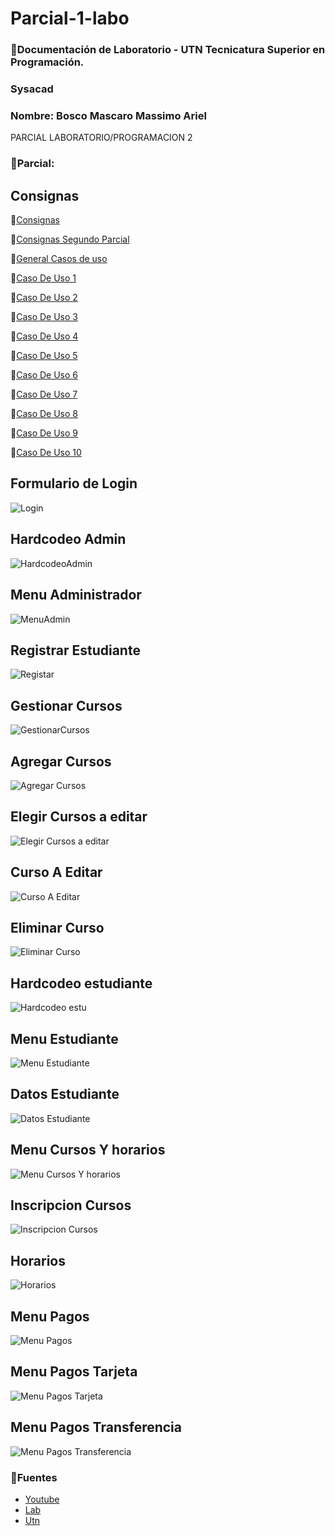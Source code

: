 

# Parcial-1-labo
### 📄Documentación de Laboratorio - UTN Tecnicatura Superior en Programación.
### **Sysacad**
### Nombre: Bosco Mascaro Massimo Ariel

PARCIAL LABORATORIO/PROGRAMACION 2

### 📄Parcial:

## Consignas
📃[Consignas](https://github.com/magikboy/Sysacad-1er-Parcial/blob/8b7008638457de5ee11290fc75f76e1709904f26/Primer%20Parcial%20Progra%202.pdf)

📃[Consignas Segundo Parcial](https://github.com/magikboy/Sysacad-1er-Parcial/blob/096b4687cb363191f4e2c9db0e32ee1a8442cf9b/Segundo%20Parcial%20Progra%202.pdf)

📃[General Casos de uso](https://github.com/magikboy/Sysacad-1er-Parcial/blob/8b7008638457de5ee11290fc75f76e1709904f26/New%20SYSACAD.pdf)

📃[Caso De Uso 1](https://github.com/magikboy/Sysacad-1er-Parcial/blob/8b7008638457de5ee11290fc75f76e1709904f26/Caso%20de%20Uso%201%20-%20%20Registrar%20Estudiante.pdf)

📃[Caso De Uso 2](https://github.com/magikboy/Sysacad-1er-Parcial/blob/8b7008638457de5ee11290fc75f76e1709904f26/Caso%20de%20Uso%202%20-%20Gestionar%20Cursos.pdf)

📃[Caso De Uso 3](https://github.com/magikboy/Sysacad-1er-Parcial/blob/8b7008638457de5ee11290fc75f76e1709904f26/Caso%20de%20Uso%203%20-%20Inscribir%20Estudiante%20en%20Curso.pdf)

📃[Caso De Uso 4](https://github.com/magikboy/Sysacad-1er-Parcial/blob/8b7008638457de5ee11290fc75f76e1709904f26/Caso%20de%20Uso%204%20-%20Consultar%20Horario.pdf)

📃[Caso De Uso 5](https://github.com/magikboy/Sysacad-1er-Parcial/blob/8b7008638457de5ee11290fc75f76e1709904f26/Caso%20de%20Uso%205%20-%20Realizar%20Pagos.pdf)

📃[Caso De Uso 6](https://github.com/magikboy/Sysacad-1er-Parcial/blob/5235a87c520438db1cea8c08a278fdde872cc88f/Caso%20de%20Uso%206%20-%20Generar%20Reportes.pdf)

📃[Caso De Uso 7](https://github.com/magikboy/Sysacad-1er-Parcial/blob/5235a87c520438db1cea8c08a278fdde872cc88f/Caso%20de%20Uso%207%20-%20Gestionar%20Requisitos%20Acad%C3%A9micos.pdf)

📃[Caso De Uso 8](https://github.com/magikboy/Sysacad-1er-Parcial/blob/5235a87c520438db1cea8c08a278fdde872cc88f/Caso%20de%20Uso%208%20-%20Manejar%20Listas%20de%20Espera.pdf)

📃[Caso De Uso 9](https://github.com/magikboy/Sysacad-1er-Parcial/blob/5235a87c520438db1cea8c08a278fdde872cc88f/Caso%20de%20Uso%209%20-%20Enviar%20Notificaciones.pdf)

📃[Caso De Uso 10](https://github.com/magikboy/Sysacad-1er-Parcial/blob/5235a87c520438db1cea8c08a278fdde872cc88f/Caso%20de%20Uso%2010%20-%20%20Gestionar%20Perfiles%20de%20Profesores.pdf)

## Formulario de Login

![Login](https://github.com/magikboy/Sysacad-1er-Parcial/blob/49707d1192795584e08a7ae57392f4a1ebc32864/Login.png)

## Hardcodeo Admin

![HardcodeoAdmin](https://github.com/magikboy/Sysacad-1er-Parcial/blob/b4f1c19fb84301aca7d150da12ad34033a71dfe3/hardcodeo%20admin.png)

## Menu Administrador

![MenuAdmin](https://github.com/magikboy/Sysacad-1er-Parcial/blob/b4f1c19fb84301aca7d150da12ad34033a71dfe3/menu%20admin.png)

## Registrar Estudiante

![Registar](https://github.com/magikboy/Sysacad-1er-Parcial/blob/b4f1c19fb84301aca7d150da12ad34033a71dfe3/registro%20estudiante.png)

## Gestionar Cursos

![GestionarCursos](https://github.com/magikboy/Sysacad-1er-Parcial/blob/b4f1c19fb84301aca7d150da12ad34033a71dfe3/menu%20gestion%20curso.png)

## Agregar Cursos

![Agregar Cursos](https://github.com/magikboy/Sysacad-1er-Parcial/blob/b4f1c19fb84301aca7d150da12ad34033a71dfe3/Agregar%20Curso.png)

## Elegir Cursos a editar

![Elegir Cursos a editar](https://github.com/magikboy/Sysacad-1er-Parcial/blob/b4f1c19fb84301aca7d150da12ad34033a71dfe3/Elegir%20curso%20a%20editar.png)

## Curso A Editar

![Curso A Editar](https://github.com/magikboy/Sysacad-1er-Parcial/blob/b4f1c19fb84301aca7d150da12ad34033a71dfe3/curso%20a%20editar.png)

## Eliminar Curso

![Eliminar Curso](https://github.com/magikboy/Sysacad-1er-Parcial/blob/b4f1c19fb84301aca7d150da12ad34033a71dfe3/curso%20a%20eliminar.png)

## Hardcodeo estudiante

![Hardcodeo estu](https://github.com/magikboy/Sysacad-1er-Parcial/blob/f8128733c44f3641284a14e750a1022faa8eada4/hardcodeo%20Estudiante.png)

## Menu Estudiante

![Menu Estudiante](https://github.com/magikboy/Sysacad-1er-Parcial/blob/f8128733c44f3641284a14e750a1022faa8eada4/Menu%20estudiante.png)

## Datos Estudiante

![Datos Estudiante](https://github.com/magikboy/Sysacad-1er-Parcial/blob/f8128733c44f3641284a14e750a1022faa8eada4/Datos%20estudiante.png)

## Menu Cursos Y horarios

![Menu Cursos Y horarios](https://github.com/magikboy/Sysacad-1er-Parcial/blob/610a205461986bf931e5c406fc56ca81a864afd9/menu%20cursos%20y%20horarios.png)


## Inscripcion Cursos

![Inscripcion Cursos](https://github.com/magikboy/Sysacad-1er-Parcial/blob/610a205461986bf931e5c406fc56ca81a864afd9/inscipcion%20a%20cursos.png)


## Horarios

![Horarios](https://github.com/magikboy/Sysacad-1er-Parcial/blob/610a205461986bf931e5c406fc56ca81a864afd9/horarios.png)

## Menu Pagos

![Menu Pagos](https://github.com/magikboy/Sysacad-1er-Parcial/blob/610a205461986bf931e5c406fc56ca81a864afd9/menu%20pagos.png)

## Menu Pagos Tarjeta

![Menu Pagos Tarjeta](https://github.com/magikboy/Sysacad-1er-Parcial/blob/610a205461986bf931e5c406fc56ca81a864afd9/menu%20pago%20tarjeta.png)

## Menu Pagos Transferencia

![Menu Pagos Transferencia](https://github.com/magikboy/Sysacad-1er-Parcial/blob/610a205461986bf931e5c406fc56ca81a864afd9/menu%20pago%20transferencia.png)


### 📄Fuentes

- [Youtube](https://www.youtube.com)
- [Lab](https://codeutnfra.github.io/programacion_2_laboratorio_2_apuntes/)
- [Utn](http://www.sistemas-utnfra.com.ar/#/home)
